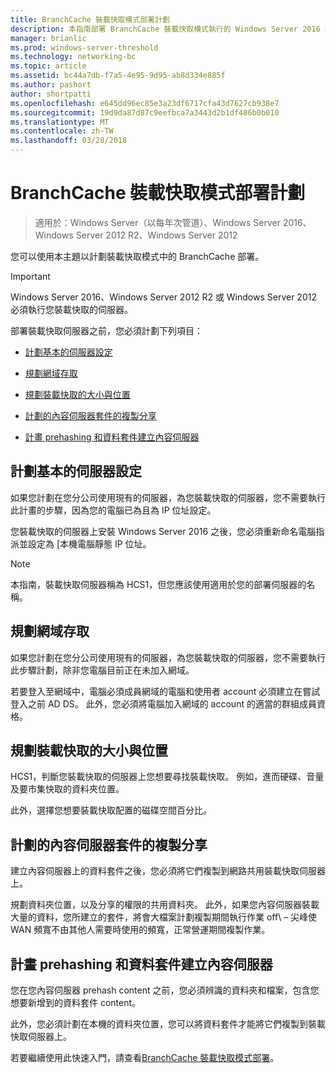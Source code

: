 ```yaml
---
title: BranchCache 裝載快取模式部署計劃
description: 本指南部署 BranchCache 裝載快取模式執行的 Windows Server 2016 和 Windows 10 電腦上提供指示
manager: brianlic
ms.prod: windows-server-threshold
ms.technology: networking-bc
ms.topic: article
ms.assetid: bc44a7db-f7a5-4e95-9d95-ab8d334e885f
ms.author: pashort
author: shortpatti
ms.openlocfilehash: e645dd96ec85e3a23df6717cfa43d7627cb938e7
ms.sourcegitcommit: 19d9da87d87c9eefbca7a3443d2b1df486b0b010
ms.translationtype: MT
ms.contentlocale: zh-TW
ms.lasthandoff: 03/28/2018
---
```

# <a name="branchcache-hosted-cache-mode-deployment-planning"></a>BranchCache 裝載快取模式部署計劃

>適用於：Windows Server（以每年次管道）、Windows Server 2016、Windows Server 2012 R2、Windows Server 2012

您可以使用本主題以計劃裝載快取模式中的 BranchCache 部署。

>[!IMPORTANT]
>Windows Server 2016、Windows Server 2012 R2 或 Windows Server 2012 必須執行您裝載快取的伺服器。

部署裝載快取伺服器之前，您必須計劃下列項目：

- [計劃基本的伺服器設定](#bkmk_basic)

- [規劃網域存取](#bkmk_domain)

- [規劃裝載快取的大小與位置](#bkmk_cachelocation)

- [計劃的內容伺服器套件的複製分享](#bkmk_package)

- [計畫 prehashing 和資料套件建立內容伺服器](#bkmk_prehash)

## <a name="bkmk_basic"></a>計劃基本的伺服器設定
  
如果您計劃在您分公司使用現有的伺服器，為您裝載快取的伺服器，您不需要執行此計畫的步驟，因為您的電腦已為且為 IP 位址設定。

您裝載快取的伺服器上安裝 Windows Server 2016 之後，您必須重新命名電腦指派並設定為 [本機電腦靜態 IP 位址。

>[!NOTE]
>本指南，裝載快取伺服器稱為 HCS1，但您應該使用適用於您的部署伺服器的名稱。

## <a name="bkmk_domain"></a>規劃網域存取

如果您計劃在您分公司使用現有的伺服器，為您裝載快取的伺服器，您不需要執行此步驟計劃，除非您電腦目前正在未加入網域。
  
若要登入至網域中，電腦必須成員網域的電腦和使用者 account 必須建立在嘗試登入之前 AD DS。 此外，您必須將電腦加入網域的 account 的適當的群組成員資格。

## <a name="bkmk_cachelocation"></a>規劃裝載快取的大小與位置

HCS1，判斷您裝載快取的伺服器上您想要尋找裝載快取。 例如，進而硬碟、音量及要市集快取的資料夾位置。

此外，選擇您想要裝載快取配置的磁碟空間百分比。

## <a name="bkmk_package"></a>計劃的內容伺服器套件的複製分享

建立內容伺服器上的資料套件之後，您必須將它們複製到網路共用裝載快取伺服器上。

規劃資料夾位置，以及分享的權限的共用資料夾。 此外，如果您內容伺服器裝載大量的資料，您所建立的套件，將會大檔案計劃複製期間執行作業 off\ – 尖峰使 WAN 頻寬不由其他人需要時使用的頻寬，正常營運期間複製作業。

## <a name="bkmk_prehash"></a>計畫 prehashing 和資料套件建立內容伺服器

您在您內容伺服器 prehash content 之前，您必須辨識的資料夾和檔案，包含您想要新增到的資料套件 content。 

此外，您必須計劃在本機的資料夾位置，您可以將資料套件才能將它們複製到裝載快取伺服器上。

若要繼續使用此快速入門，請查看[BranchCache 裝載快取模式部署](4-Bc-Hcm-Deployment.md)。
